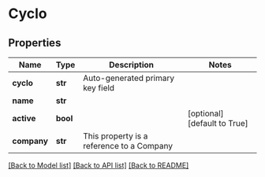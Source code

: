 # Cyclo

## Properties
Name | Type | Description | Notes
------------ | ------------- | ------------- | -------------
**cyclo** | **str** | Auto-generated primary key field | 
**name** | **str** |  | 
**active** | **bool** |  | [optional] [default to True]
**company** | **str** | This property is a reference to a Company | 

[[Back to Model list]](../README.md#documentation-for-models) [[Back to API list]](../README.md#documentation-for-api-endpoints) [[Back to README]](../README.md)

